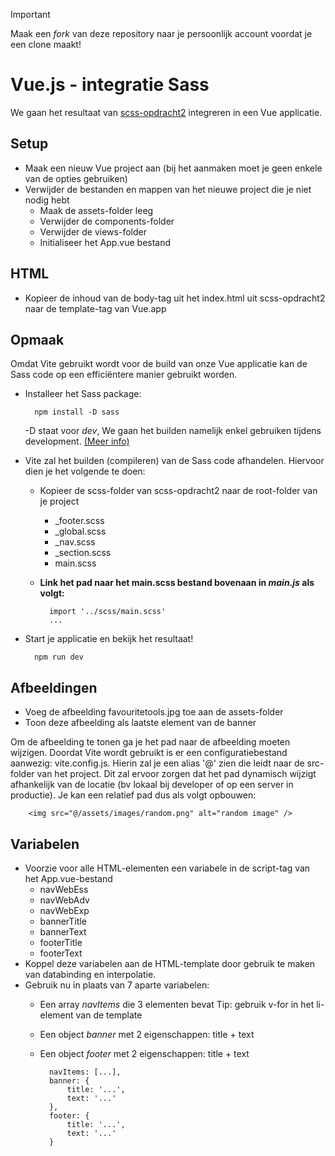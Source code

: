 > [!IMPORTANT]
> Maak een *fork* van deze repository naar je persoonlijk account voordat je een clone maakt!

# Vue.js - integratie Sass

We gaan het resultaat van [scss-opdracht2](https://github.com/PXL-1DVO-WebAdvanced/scss-opdracht2/blob/oplossing/index.html) integreren in een Vue applicatie. 

## Setup
- Maak een nieuw Vue project aan (bij het aanmaken moet je geen enkele van de opties gebruiken)
- Verwijder de bestanden en mappen van het nieuwe project die je niet nodig hebt
    - Maak de assets-folder leeg 
    - Verwijder de components-folder
    - Verwijder de views-folder
    - Initialiseer het App.vue bestand

## HTML
- Kopieer de inhoud van de body-tag uit het index.html uit scss-opdracht2 naar de template-tag van Vue.app

## Opmaak
Omdat Vite gebruikt wordt voor de build van onze Vue applicatie kan de Sass code op een efficiëntere manier gebruikt worden. 
- Installeer het Sass package:

        npm install -D sass

    -D staat voor *dev*, We gaan het builden namelijk enkel gebruiken tijdens development. [(Meer info)](https://vitejs.dev/guide/features.html#css-pre-processors)

- Vite zal het builden (compileren) van de Sass code afhandelen. Hiervoor dien je het volgende te doen:
    - Kopieer de scss-folder van scss-opdracht2 naar de root-folder van je project
        - _footer.scss
        - _global.scss
        - _nav.scss
        - _section.scss
        - main.scss
    - **Link het pad naar het main.scss bestand bovenaan in *main.js* als volgt:**

            import '../scss/main.scss'
            ...

- Start je applicatie en bekijk het resultaat!

        npm run dev

## Afbeeldingen
- Voeg de afbeelding favouritetools.jpg toe aan de assets-folder
- Toon deze afbeelding als laatste element van de banner

Om de afbeelding te tonen ga je het pad naar de afbeelding moeten wijzigen. Doordat Vite wordt gebruikt is er een configuratiebestand aanwezig: vite.config.js. Hierin zal je een alias '@' zien die leidt naar de src-folder van het project. Dit zal ervoor zorgen dat het pad dynamisch wijzigt afhankelijk van de locatie (bv lokaal bij developer of op een server in productie). Je kan een relatief pad dus als volgt opbouwen:

        <img src="@/assets/images/random.png" alt="random image" />

## Variabelen
- Voorzie voor alle HTML-elementen een variabele in de script-tag van het App.vue-bestand
    - navWebEss
    - navWebAdv
    - navWebExp
    - bannerTitle
    - bannerText
    - footerTitle
    - footerText
- Koppel deze variabelen aan de HTML-template door gebruik te maken van databinding en interpolatie.
- Gebruik nu in plaats van 7 aparte variabelen:
    - Een array *navItems* die 3 elementen bevat
        Tip: gebruik v-for in het li-element van de template
    - Een object *banner* met 2 eigenschappen: title + text
    - Een object *footer* met 2 eigenschappen: title + text

            navItems: [...],
            banner: {
                title: '...',
                text: '...'
            },
            footer: {
                title: '...',
                text: '...'
            }

